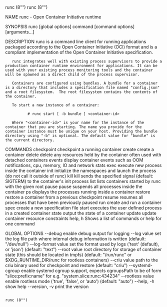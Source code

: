 runc (8"")                                                                                                                                                                                                                                                                                                   runc (8"")

NAME
       runc - Open Container Initiative runtime

SYNOPSIS
       runc [global options] command [command options] [arguments...]

DESCRIPTION
       runc is a command line client for running applications packaged according to the Open Container Initiative (OCI) format and is a compliant implementation of the Open Container Initiative specification.

       runc integrates well with existing process supervisors to provide a production container runtime environment for applications. It can be used with your existing process monitoring tools and the container will be spawned as a direct child of the process supervisor.

       Containers are configured using bundles. A bundle for a container is a directory that includes a specification file named "config.json" and a root filesystem.  The root filesystem contains the contents of the container.

       To start a new instance of a container:

              # runc start [ -b bundle ] <container-id>

       Where "<container-id>" is your name for the instance of the container that you are starting. The name you provide for the container instance must be unique on your host. Providing the bundle directory using "-b" is optional. The default value for "bundle" is the current directory.

COMMANDS
              checkpoint   checkpoint a running container
              create       create a container
              delete       delete any resources held by the container often used with detached containers
              events       display container events such as OOM notifications, cpu, memory, IO and network stats
              exec         execute new process inside the container
              init         initialize the namespaces and launch the process (do not call it outside of runc)
              kill         kill sends the specified signal (default: SIGTERM) to the container's init process
              list         lists containers started by runc with the given root
              pause        pause suspends all processes inside the container
              ps           displays the processes running inside a container
              restore      restore a container from a previous checkpoint
              resume       resumes all processes that have been previously paused
              run          create and run a container
              spec         create a new specification file
              start        executes the user defined process in a created container
              state        output the state of a container
              update       update container resource constraints
              help, h      Shows a list of commands or help for one command

GLOBAL OPTIONS
              --debug              enable debug output for logging
              --log value          set the log file path where internal debug information is written (default: "/dev/null")
              --log-format value   set the format used by logs ('text' (default), or 'json') (default: "text")
              --root value         root directory for storage of container state (this should be located in tmpfs) (default: "/run/runc" or $XDG_RUNTIME_DIR/runc for rootless containers)
              --criu value         path to the criu binary used for checkpoint and restore (default: "criu")
              --systemd-cgroup     enable systemd cgroup support, expects cgroupsPath to be of form "slice:prefix:name" for e.g. "system.slice:runc:434234"
              --rootless value    enable rootless mode ('true', 'false', or 'auto') (default: "auto")
              --help, -h           show help
              --version, -v        print the version

                                                                                                                                                                                                                                                                                                             runc (8"")
